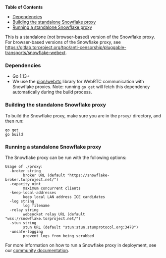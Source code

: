 <!-- START doctoc generated TOC please keep comment here to allow auto update -->
<!-- DON'T EDIT THIS SECTION, INSTEAD RE-RUN doctoc TO UPDATE -->
**Table of Contents**

- [Dependencies](#dependencies)
- [Building the standalone Snowflake proxy](#building-the-standalone-snowflake-proxy)
- [Running a standalone Snowflake proxy](#running-a-standalone-snowflake-proxy)

<!-- END doctoc generated TOC please keep comment here to allow auto update -->

This is a standalone (not browser-based) version of the Snowflake proxy. For browser-based versions of the Snowflake proxy, see https://gitlab.torproject.org/tpo/anti-censorship/pluggable-transports/snowflake-webext.

### Dependencies

- Go 1.13+
- We use the [pion/webrtc](https://github.com/pion/webrtc) library for WebRTC communication with Snowflake proxies. Note: running `go get` will fetch this dependency automatically during the build process.

### Building the standalone Snowflake proxy

To build the Snowflake proxy, make sure you are in the `proxy/` directory, and then run:

```
go get
go build
```

### Running a standalone Snowflake proxy

The Snowflake proxy can be run with the following options:
```
Usage of ./proxy:
  -broker string
        broker URL (default "https://snowflake-broker.torproject.net/")
  -capacity uint
        maximum concurrent clients
  -keep-local-addresses
        keep local LAN address ICE candidates
  -log string
        log filename
  -relay string
        websocket relay URL (default "wss://snowflake.torproject.net/")
  -stun string
        stun URL (default "stun:stun.stunprotocol.org:3478")
  -unsafe-logging
        prevent logs from being scrubbed
```

For more information on how to run a Snowflake proxy in deployment, see our [community documentation](https://community.torproject.org/relay/setup/snowflake/standalone/).
